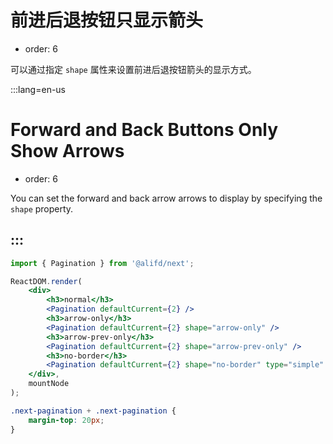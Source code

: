 # 前进后退按钮只显示箭头

-   order: 6

可以通过指定 `shape` 属性来设置前进后退按钮箭头的显示方式。

:::lang=en-us
# Forward and Back Buttons Only Show Arrows

-   order: 6

You can set the forward and back arrow arrows to display by specifying the `shape` property.

:::
---

````jsx
import { Pagination } from '@alifd/next';

ReactDOM.render(
    <div>
        <h3>normal</h3>
        <Pagination defaultCurrent={2} />
        <h3>arrow-only</h3>
        <Pagination defaultCurrent={2} shape="arrow-only" />
        <h3>arrow-prev-only</h3>
        <Pagination defaultCurrent={2} shape="arrow-prev-only" />
        <h3>no-border</h3>
        <Pagination defaultCurrent={2} shape="no-border" type="simple" />
    </div>,
    mountNode
);
````

````css
.next-pagination + .next-pagination {
    margin-top: 20px;
}
````
